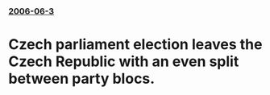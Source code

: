 ### [2006-06-3](/news/2006/06/3/index.md)

#  Czech parliament election leaves the Czech Republic with an even split between party blocs. 



